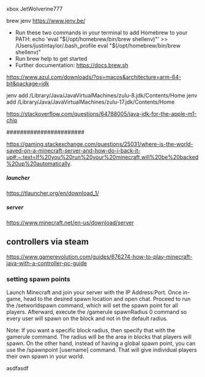 xbox JetWolverine777



brew jenv
https://www.jenv.be/

- Run these two commands in your terminal to add Homebrew to your PATH:
    echo 'eval "$(/opt/homebrew/bin/brew shellenv)"' >> /Users/justintaylor/.bash_profile
    eval "$(/opt/homebrew/bin/brew shellenv)"
- Run brew help to get started
- Further documentation:
    https://docs.brew.sh


https://www.azul.com/downloads/?os=macos&architecture=arm-64-bit&package=jdk

jenv add /Library/Java/JavaVirtualMachines/zulu-8.jdk/Contents/Home
jenv add /Library/Java/JavaVirtualMachines/zulu-17.jdk/Contents/Home

https://stackoverflow.com/questions/64788005/java-jdk-for-the-apple-m1-chip


#######################

https://gaming.stackexchange.com/questions/25031/where-is-the-world-saved-on-a-minecraft-server-and-how-do-i-back-it-up#:~:text=If%20you%20run%20your%20minecraft,will%20be%20backed%20up%20automatically.



##### launcher
https://tlauncher.org/en/download_1/

##### server
https://www.minecraft.net/en-us/download/server

## controllers via steam
https://www.gamerevolution.com/guides/676274-how-to-play-minecraft-java-with-a-controller-pc-guide





### setting spawn points
Launch Minecraft and join your server with the IP Address:Port.
Once in-game, head to the desired spawn location and open chat.
Proceed to run the /setworldspawn command, which will set the spawn point for all players.
Afterward, execute the /gamerule spawnRadius 0 command so every user will spawn on the block and not in the default radius.

Note: If you want a specific block radius, then specify that with the gamerule command. The radius will be the area in blocks that players will spawn. On the other hand, instead of having a global spawn point, you can use the /spawnpoint [username] command. That will give individual players their own spawn in your world.

asdfasdf